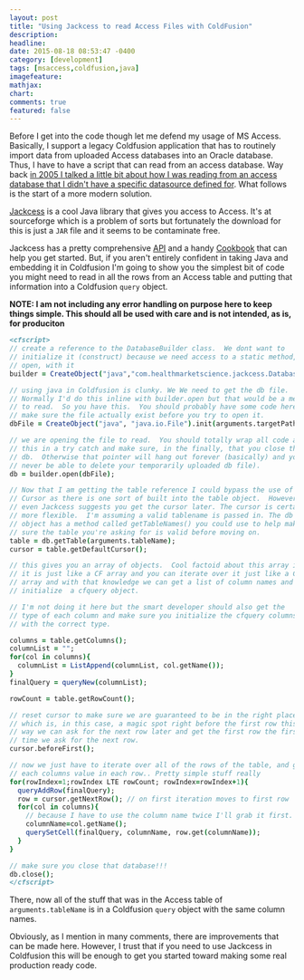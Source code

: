 ```yaml
---
layout: post
title: "Using Jackcess to read Access Files with ColdFusion"
description:
headline:
date: 2015-08-18 08:53:47 -0400
category: [development]
tags: [msaccess,coldfusion,java]
imagefeature:
mathjax:
chart:
comments: true
featured: false
---
```

Before I get into the code though let me defend my usage of MS Access.  Basically, I support a legacy Coldfusion application that has to routinely import data from uploaded Access databases into an Oracle database.  Thus, I have to have a script that can read from an access database.  Way back [in 2005 I talked a little bit about how I was reading from an access database that I didn't have a specific datasource defined for](/2005/11/model-glue-waist-deep.html).  What follows is the start of a more modern solution.


[Jackcess](http://jackcess.sourceforge.net/) is a cool Java library that gives you access to Access.  It's at sourceforge which is a problem of sorts but fortunately the download for this is just a `JAR` file and it seems to be contaminate free.

Jackcess has a pretty comprehensive [API](http://jackcess.sourceforge.net/apidocs/index.html) and a handy [Cookbook](http://jackcess.sourceforge.net/cookbook.html) that can help you get started.  But, if you aren't entirely confident in taking Java and embedding it in Coldfusion I'm going to show you the simplest bit of code you might need to read in all the rows from an Access table and putting that information into a Coldfusion `query` object.

**NOTE: I am not including any error handling on purpose here to keep things simple.  This should all be used with care and is not intended, as is, for produciton**

```cfm
<cfscript>
// create a reference to the DatabaseBuilder class.  We dont want to
// initialize it (construct) because we need access to a static method,
// open, with it
builder = CreateObject("java","com.healthmarketscience.jackcess.DatabaseBuilder");

// using java in Coldfusion is clunky. We We need to get the db file.
// Normally I'd do this inline with builder.open but that would be a mess
// to read.  So you have this.  You should probably have some code here to
// make sure the file actually exist before you try to open it.
dbFile = CreateObject("java", "java.io.File").init(arguments.targetPath);

// we are opening the file to read.  You should totally wrap all code after
// this in a try catch and make sure, in the finally, that you close the
// db.  Otherwise that pointer will hang out forever (basically) and you'll
// never be able to delete your temporarily uploaded db file).
db = builder.open(dbFile);

// Now that I am getting the table reference I could bypass the use of a
// Cursor as there is one sort of built into the table object.  However,
// even Jackcess suggests you get the cursor later. The cursor is certainly
// more flexible.  I'm assuming a valid tablename is passed in. The db
// object has a method called getTableNames() you could use to help make
// sure the table you're asking for is valid before moving on.
table = db.getTable(arguments.tableName);
cursor = table.getDefaultCursor();

// this gives you an array of objects.  Cool factoid about this array is
// it is just like a CF array and you can iterate over it just like a CF
// array and with that knowledge we can get a list of column names and
// initialize  a cfquery object.

// I'm not doing it here but the smart developer should also get the
// type of each column and make sure you initialize the cfquery columns
// with the correct type.

columns = table.getColumns();
columnList = "";
for(col in columns){
  columnList = ListAppend(columnList, col.getName());
}
finalQuery = queryNew(columnList);

rowCount = table.getRowCount();

// reset cursor to make sure we are guaranteed to be in the right place.
// which is, in this case, a magic spot right before the first row this
// way we can ask for the next row later and get the first row the first
// time we ask for the next row.
cursor.beforeFirst();

// now we just have to iterate over all of the rows of the table, and get
// each columns value in each row.. Pretty simple stuff really
for(rowIndex=1;rowIndex LTE rowCount; rowIndex=rowIndex+1){
  queryAddRow(finalQuery);
  row = cursor.getNextRow(); // on first iteration moves to first row
  for(col in columns){
    // because I have to use the column name twice I'll grab it first.
    columnName=col.getName();
    querySetCell(finalQuery, columnName, row.get(columnName));
  }
}

// make sure you close that database!!!
db.close();
</cfscript>

```

There, now all of the stuff that was in the Access table of `arguments.tableName` is in a Coldfusion `query` object with the same column names.

Obviously, as I mention in many comments, there are improvements that can be made here.  However, I trust that if you need to use Jackcess in Coldfusion this will be enough to get you started toward making some real production ready code.
